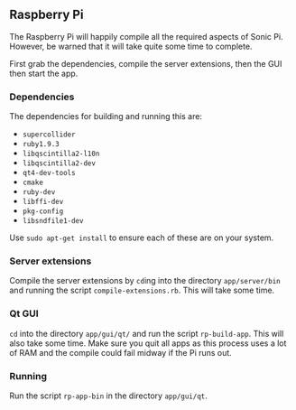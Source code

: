 
## Raspberry Pi

The Raspberry Pi will happily compile all the required aspects of Sonic
Pi. However, be warned that it will take quite some time to complete.

First grab the dependencies, compile the server extensions, then the GUI then start the app.

### Dependencies

The dependencies for building and running this are:

* `supercollider`
* `ruby1.9.3`
* `libqscintilla2-l10n`
* `libqscintilla2-dev`
* `qt4-dev-tools`
* `cmake`
* `ruby-dev`
* `libffi-dev`
* `pkg-config`
* `libsndfile1-dev`

Use `sudo apt-get install` to ensure each of these are on your system.

### Server extensions

Compile the server extensions by `cd`ing into the directory `app/server/bin` and running the script `compile-extensions.rb`. This will take some time.

### Qt GUI

`cd` into the directory `app/gui/qt/` and run the script `rp-build-app`. This will also take some time. Make sure you quit all apps as this process uses a lot of RAM and the compile could fail midway if the Pi runs out.

### Running

Run the script `rp-app-bin` in the directory `app/gui/qt`.
